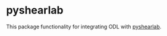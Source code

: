 # pyshearlab

This package functionality for integrating ODL with [pyshearlab](https://github.com/stefanloock/pyshearlab).
